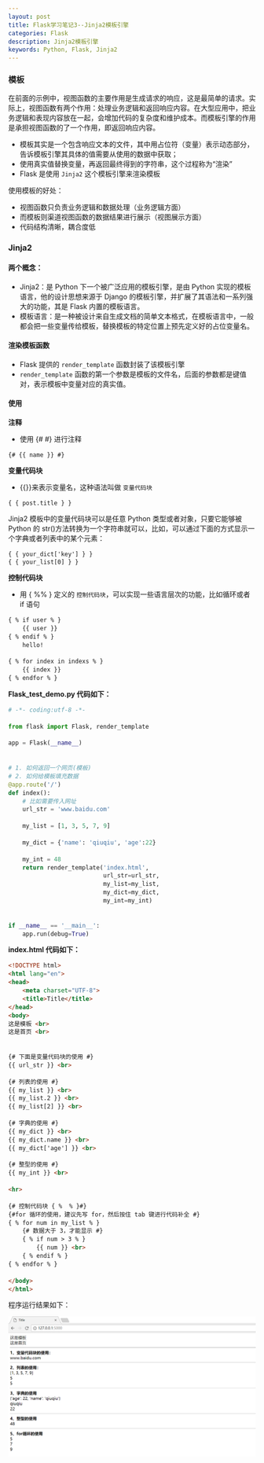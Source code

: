 ```yaml
---
layout: post
title: Flask学习笔记3--Jinja2模板引擎
categories: Flask
description: Jinja2模板引擎
keywords: Python, Flask, Jinja2
---
```


### 模板

在前面的示例中，视图函数的主要作用是生成请求的响应，这是最简单的请求。实际上，视图函数有两个作用：处理业务逻辑和返回响应内容。在大型应用中，把业务逻辑和表现内容放在一起，会增加代码的复杂度和维护成本。而模板引擎的作用是承担视图函数的了一个作用，即返回响应内容。

- 模板其实是一个包含响应文本的文件，其中用占位符（变量）表示动态部分，告诉模板引擎其具体的值需要从使用的数据中获取；
- 使用真实值替换变量，再返回最终得到的字符串，这个过程称为“渲染”
- Flask 是使用 `Jinja2` 这个模板引擎来渲染模板
 

使用模板的好处：

- 视图函数只负责业务逻辑和数据处理（业务逻辑方面）
- 而模板则渠道视图函数的数据结果进行展示（视图展示方面）
- 代码结构清晰，耦合度低

### Jinja2

#### 两个概念：

- Jinja2：是 Python 下一个被广泛应用的模板引擎，是由 Python 实现的模板语言，他的设计思想来源于 Django 的模板引擎，并扩展了其语法和一系列强大的功能，其是 Flask 内置的模板语言。
- 模板语言：是一种被设计来自生成文档的简单文本格式，在模板语言中，一般都会把一些变量传给模板，替换模板的特定位置上预先定义好的占位变量名。


#### 渲染模板函数

- Flask 提供的 `render_template` 函数封装了该模板引擎
- `render_template` 函数的第一个参数是模板的文件名，后面的参数都是键值对，表示模板中变量对应的真实值。


#### 使用

**注释**

- 使用 {# #} 进行注释

```
{# {{ name }} #}
```

**变量代码块**

- {{}}来表示变量名，这种语法叫做 ` 变量代码块 `
 
```
{ { post.title } }
```

Jinja2 模板中的变量代码块可以是任意 Python 类型或者对象，只要它能够被 Python 的 str()方法转换为一个字符串就可以，比如，可以通过下面的方式显示一个字典或者列表中的某个元素：

```
{ { your_dict['key'] } }
{ { your_list[0] } }
 ```
 
**控制代码块**
- 用 { %% } 定义的 ` 控制代码块 `，可以实现一些语言层次的功能，比如循环或者 if 语句

```html
{ % if user % }
    {{ user }}
{ % endif % }
    hello!

{ % for index in indexs % }
    {{ index }}
{ % endfor % }
```


**Flask_test_demo.py 代码如下：**
```python
# -*- coding:utf-8 -*-

from flask import Flask, render_template

app = Flask(__name__)


# 1. 如何返回一个网页(模板)
# 2. 如何给模板填充数据
@app.route('/')
def index():
    # 比如需要传入网址
    url_str = 'www.baidu.com'

    my_list = [1, 3, 5, 7, 9]

    my_dict = {'name': 'qiuqiu', 'age':22}

    my_int = 48
    return render_template('index.html',
                           url_str=url_str,
                           my_list=my_list,
                           my_dict=my_dict,
                           my_int=my_int)


if __name__ == '__main__':
    app.run(debug=True)

```


**index.html 代码如下：**
```html
<!DOCTYPE html>
<html lang="en">
<head>
    <meta charset="UTF-8">
    <title>Title</title>
</head>
<body>
这是模板 <br>
这是首页 <br>


{# 下面是变量代码块的使用 #}
{{ url_str }} <br>

{# 列表的使用 #}
{{ my_list }} <br>
{{ my_list.2 }} <br>
{{ my_list[2] }} <br>

{# 字典的使用 #}
{{ my_dict }} <br>
{{ my_dict.name }} <br>
{{ my_dict['age'] }} <br>

{# 整型的使用 #}
{{ my_int }} <br>

<hr>

{# 控制代码块 { %  % }#}
{#for 循环的使用，建议先写 for，然后按住 tab 键进行代码补全 #}
{ % for num in my_list % }
    {# 数据大于 3，才能显示 #}
    { % if num > 3 % }
        {{ num }} <br>
    { % endif % }
{ % endfor % }

</body>
</html>
```



程序运行结果如下：


![访问 127.0.0.1:8000](/images/posts/flask/flaskJinja2.png)

